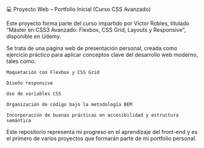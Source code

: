 💻 Proyecto Web – Portfolio Inicial (Curso CSS Avanzado)

Este proyecto forma parte del curso impartido por Víctor Robles, titulado “Máster en CSS3 Avanzado: Flexbox, CSS Grid, Layouts y Responsive”, disponible en Udemy.

Se trata de una página web de presentación personal, creada como ejercicio práctico para aplicar conceptos clave del desarrollo web moderno, tales como:

    Maquetación con Flexbox y CSS Grid

    Diseño responsive

    Uso de variables CSS

    Organización de código bajo la metodología BEM

    Incorporación de buenas prácticas en accesibilidad y estructura semántica

Este repositorio representa mi progreso en el aprendizaje del front-end y es el primero de varios proyectos que formarán parte de mi portfolio personal.
